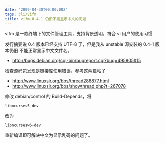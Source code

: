 ```yaml
---
date: "2009-04-30T00:00:00Z"
tags: cli/vifm
title: vifm-0.4-1 仍旧不能显示中文的问题
---
```


vifm 是一款终端下的文件管理工具，支持背景透明，符合 vi 用户的使用习惯

发行摘要说 0.4 版本已经支持 UTF-8 了，但是我从 unstable 源安装的 0.4-1 版本仍旧
不能正常显示中文文件名。

* <http://bugs.debian.org/cgi-bin/bugreport.cgi?bug=495805#15>
 
检查源码包发现是链接库使用错误，参考这两篇帖子

* <http://www.linuxsir.org/bbs/thread288877.html>
* <http://www.linuxsir.org/bbs/showthread.php?t=267078>
 
修改 debian/control 的 Build-Depends，将

    libncurses5-dev

改为

    libncursesw5-dev

重新编译即可解决中文为显示乱码的问题了。
